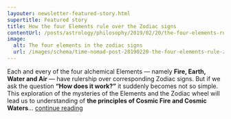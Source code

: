 ```yaml
---
layouter: newsletter-featured-story.html
supertitle: Featured story
title: How the four Elements rule over the Zodiac signs
contentUrl: /posts/astrology/philosophy/2019/02/20/the-four-elements-rule-zodiac-signs.html
image:
  alt: The four elements in the zodiac signs
  url: /images/schema/time-nomad-post-20190220-the-four-elements-rule-zodiac-signs-1x1.jpg
---
```


Each and every of the four alchemical Elements — namely **Fire, Earth, Water and Air** — have rulership over corresponding Zodiac signs. But if we ask the question **“How does it work?”** it suddenly becomes not so simple. This exploration of the mysteries of the Elements and the Zodiac wheel will lead us to understanding of **the principles of Cosmic Fire and Cosmic Waters**… [continue reading]($contentUrl)